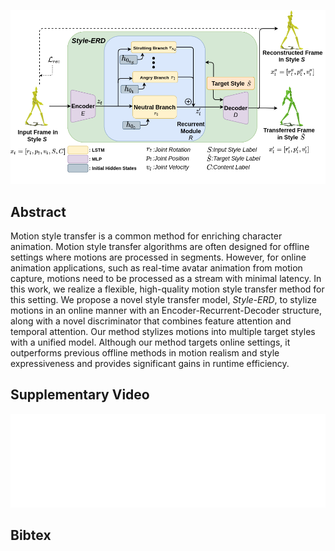 ![image](./figs/system.png)

## Abstract

Motion style transfer is a common method for enriching character animation. Motion style transfer algorithms are often designed for offline settings where motions are processed in segments. However, for online animation applications, such as real-time avatar animation from motion capture, motions need to be processed as a stream with minimal latency. In this work, we realize a flexible, high-quality motion style transfer method for this setting. We propose a novel style transfer model, *Style-ERD*, to stylize motions in an online manner with an Encoder-Recurrent-Decoder structure, along with a novel discriminator that combines feature attention and temporal attention. Our method stylizes motions into multiple target styles with a unified model. Although our method targets online settings, it outperforms previous offline methods in motion realism and style expressiveness and provides significant gains in runtime efficiency.

## Supplementary Video

<iframe width="100%" height="56.25%" src="figs/Online_Motion_Style_Transfer_Supplementary_Video 720p.mp4" frameborder="0" title="Supplementary Video"> </iframe>

## Bibtex

